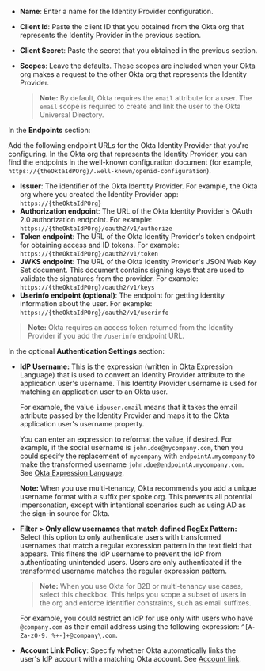 * **Name**: Enter a name for the Identity Provider configuration.
* **Client Id**: Paste the client ID that you obtained from the Okta org that represents the Identity Provider in the previous section.
* **Client Secret**: Paste the secret that you obtained in the previous section.
* **Scopes**: Leave the defaults. These scopes are included when your Okta org makes a request to the other Okta org that represents the Identity Provider.

    > **Note:** By default, Okta requires the `email` attribute for a user. The `email` scope is required to create and link the user to the Okta Universal Directory.

In the **Endpoints** section:

Add the following endpoint URLs for the Okta Identity Provider that you're configuring. In the Okta org that represents the Identity Provider, you can find the endpoints in the well-known configuration document (for example, `https://{theOktaIdPOrg}/.well-known/openid-configuration`).

* **Issuer**: The identifier of the Okta Identity Provider. For example, the Okta org where you created the Identity Provider app: `https://{theOktaIdPOrg}`
* **Authorization endpoint**: The URL of the Okta Identity Provider's OAuth 2.0 authorization endpoint. For example: `https://{theOktaIdPOrg}/oauth2/v1/authorize`
* **Token endpoint**: The URL of the Okta Identity Provider's token endpoint for obtaining access and ID tokens. For example: `https://{theOktaIdPOrg}/oauth2/v1/token`
* **JWKS endpoint**: The URL of the Okta Identity Provider's JSON Web Key Set document. This document contains signing keys that are used to validate the signatures from the provider. For example: `https://{theOktaIdPOrg}/oauth2/v1/keys`
* **Userinfo endpoint (optional)**: The endpoint for getting identity information about the user. For example: `https://{theOktaIdPOrg}/oauth2/v1/userinfo`

> **Note:** Okta requires an access token returned from the Identity Provider if you add the `/userinfo` endpoint URL.

In the optional **Authentication Settings** section:

* **IdP Username:** This is the expression (written in Okta Expression Language) that is used to convert an Identity Provider attribute to the application user's username. This Identity Provider username is used for matching an application user to an Okta user.

    For example, the value `idpuser.email` means that it takes the email attribute passed by the Identity Provider and maps it to the Okta application user's username property.

    You can enter an expression to reformat the value, if desired. For example, if the social username is `john.doe@mycompany.com`, then you could specify the replacement of `mycompany` with `endpointA.mycompany` to make the transformed username `john.doe@endpointA.mycompany.com`. See [Okta Expression Language](/docs/reference/okta-expression-language/).

    **Note:** When you use multi-tenancy, Okta recommends you add a unique username format with a suffix per spoke org. This prevents all potential impersonation, except with intentional scenarios such as using AD as the sign-in source for Okta.

* **Filter > Only allow usernames that match defined RegEx Pattern:** Select this option to only authenticate users with transformed usernames that match a regular expression pattern in the text field that appears. This filters the IdP username to prevent the IdP from authenticating unintended users. Users are only authenticated if the transformed username matches the regular expression pattern.

    > **Note:** When you use Okta for B2B or multi-tenancy use cases, select this checkbox. This helps you scope a subset of users in the org and enforce identifier constraints, such as email suffixes.

    For example, you could restrict an IdP for use only with users who have `@company.com` as their email address using the following expression: `^[A-Za-z0-9._%+-]+@company\.com`.

* **Account Link Policy**: Specify whether Okta automatically links the user's IdP account with a matching Okta account. See [Account link](#account-link).